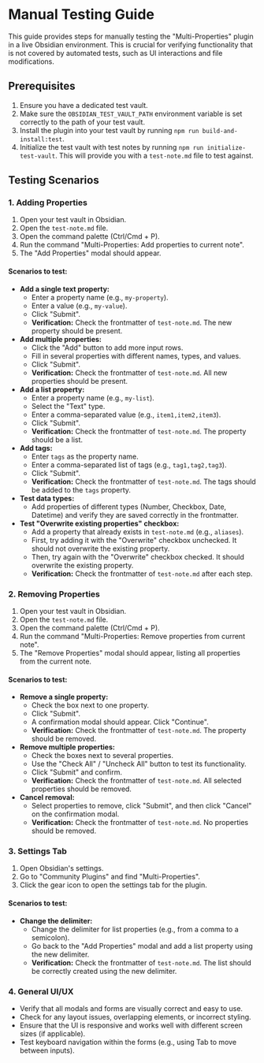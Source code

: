 # Manual Testing Guide

This guide provides steps for manually testing the "Multi-Properties" plugin in a live Obsidian environment. This is crucial for verifying functionality that is not covered by automated tests, such as UI interactions and file modifications.

## Prerequisites

1.  Ensure you have a dedicated test vault.
2.  Make sure the `OBSIDIAN_TEST_VAULT_PATH` environment variable is set correctly to the path of your test vault.
3.  Install the plugin into your test vault by running `npm run build-and-install:test`.
4.  Initialize the test vault with test notes by running `npm run initialize-test-vault`. This will provide you with a `test-note.md` file to test against.

## Testing Scenarios

### 1. Adding Properties

1.  Open your test vault in Obsidian.
2.  Open the `test-note.md` file.
3.  Open the command palette (Ctrl/Cmd + P).
4.  Run the command "Multi-Properties: Add properties to current note".
5.  The "Add Properties" modal should appear.

#### Scenarios to test:

-   **Add a single text property:**
    -   Enter a property name (e.g., `my-property`).
    -   Enter a value (e.g., `my-value`).
    -   Click "Submit".
    -   **Verification:** Check the frontmatter of `test-note.md`. The new property should be present.
-   **Add multiple properties:**
    -   Click the "Add" button to add more input rows.
    -   Fill in several properties with different names, types, and values.
    -   Click "Submit".
    -   **Verification:** Check the frontmatter of `test-note.md`. All new properties should be present.
-   **Add a list property:**
    -   Enter a property name (e.g., `my-list`).
    -   Select the "Text" type.
    -   Enter a comma-separated value (e.g., `item1,item2,item3`).
    -   Click "Submit".
    -   **Verification:** Check the frontmatter of `test-note.md`. The property should be a list.
-   **Add tags:**
    -   Enter `tags` as the property name.
    -   Enter a comma-separated list of tags (e.g., `tag1,tag2,tag3`).
    -   Click "Submit".
    -   **Verification:** Check the frontmatter of `test-note.md`. The tags should be added to the `tags` property.
-   **Test data types:**
    -   Add properties of different types (Number, Checkbox, Date, Datetime) and verify they are saved correctly in the frontmatter.
-   **Test "Overwrite existing properties" checkbox:**
    -   Add a property that already exists in `test-note.md` (e.g., `aliases`).
    -   First, try adding it with the "Overwrite" checkbox unchecked. It should not overwrite the existing property.
    -   Then, try again with the "Overwrite" checkbox checked. It should overwrite the existing property.
    -   **Verification:** Check the frontmatter of `test-note.md` after each step.

### 2. Removing Properties

1.  Open your test vault in Obsidian.
2.  Open the `test-note.md` file.
3.  Open the command palette (Ctrl/Cmd + P).
4.  Run the command "Multi-Properties: Remove properties from current note".
5.  The "Remove Properties" modal should appear, listing all properties from the current note.

#### Scenarios to test:

-   **Remove a single property:**
    -   Check the box next to one property.
    -   Click "Submit".
    -   A confirmation modal should appear. Click "Continue".
    -   **Verification:** Check the frontmatter of `test-note.md`. The property should be removed.
-   **Remove multiple properties:**
    -   Check the boxes next to several properties.
    -   Use the "Check All" / "Uncheck All" button to test its functionality.
    -   Click "Submit" and confirm.
    -   **Verification:** Check the frontmatter of `test-note.md`. All selected properties should be removed.
-   **Cancel removal:**
    -   Select properties to remove, click "Submit", and then click "Cancel" on the confirmation modal.
    -   **Verification:** Check the frontmatter of `test-note.md`. No properties should be removed.

### 3. Settings Tab

1.  Open Obsidian's settings.
2.  Go to "Community Plugins" and find "Multi-Properties".
3.  Click the gear icon to open the settings tab for the plugin.

#### Scenarios to test:

-   **Change the delimiter:**
    -   Change the delimiter for list properties (e.g., from a comma to a semicolon).
    -   Go back to the "Add Properties" modal and add a list property using the new delimiter.
    -   **Verification:** Check the frontmatter of `test-note.md`. The list should be correctly created using the new delimiter.

### 4. General UI/UX

-   Verify that all modals and forms are visually correct and easy to use.
-   Check for any layout issues, overlapping elements, or incorrect styling.
-   Ensure that the UI is responsive and works well with different screen sizes (if applicable).
-   Test keyboard navigation within the forms (e.g., using Tab to move between inputs).

